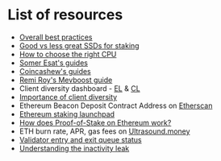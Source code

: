 # List of resources

* [Overall best practices](https://docs.google.com/document/d/1WZuP-K0S4RKlwH4GQVcGpgzVYPdpZF0WiHsawnmOKxM/edit)
* [Good vs less great SSDs for staking](https://gist.github.com/yorickdowne/f3a3e79a573bf35767cd002cc977b038)&#x20;
* [How to choose the right CPU](https://sech.me/boinc/Amicable/cpu\_list.php)
* [Somer Esat's guides](https://github.com/SomerEsat/ethereum-staking-guides)
* [Coincashew's guides](https://www.coincashew.com/coins/overview-eth/guide-or-how-to-setup-a-validator-on-eth2-mainnet)
* [Remi Roy's Mevboost guide](https://github.com/eth-educators/ethstaker-guides/blob/main/prepare-for-the-merge.md#update-mev-boost)
* Client diversity dashboard - [EL](https://www.ethernodes.org/) & [CL](https://clientdiversity.org/)
* [Importance of client diversity](https://ethereum.org/en/developers/docs/nodes-and-clients/client-diversity/)
* Ethereum Beacon Deposit Contract Address on [Etherscan](https://etherscan.io/address/0x00000000219ab540356cBB839Cbe05303d7705Fa)
* [Ethereum staking launchpad](https://launchpad.ethereum.org/)
* [How does Proof-of-Stake on Ethereum work?](https://ethereum.org/en/developers/docs/consensus-mechanisms/pos/)
* ETH burn rate, APR, gas fees on [Ultrasound.money](https://ultrasound.money/)
* [Validator entry and exit queue status](https://wenmerge.com/)
* [Understanding the inactivity leak](https://eth2book.info/capella/part2/incentives/inactivity/)
